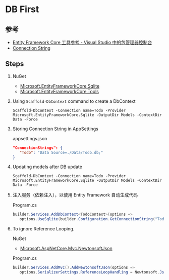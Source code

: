 # DB First

## 参考

- [Entity Framework Core 工具参考 - Visual Studio 中的包管理器控制台](https://docs.microsoft.com/zh-cn/ef/core/cli/powershell)
- [Connection String](https://www.connectionstrings.com/sqlite/)

## Steps

1. NuGet

   - [Microsoft.EntityFrameworkCore.Sqlite](https://www.nuget.org/packages/Microsoft.EntityFrameworkCore.Sqlite)
   - [Microsoft.EntityFrameworkCore.Tools](https://www.nuget.org/packages/Microsoft.EntityFrameworkCore.Tools)

2. Using `Scaffold-DbContext` command to create a DbContext

   ```PM
   Scaffold-DbContext -Connection name=Todo -Provider Microsoft.EntityFrameworkCore.Sqlite -OutputDir Models -ContextDir Data -Force
   ```

3. Storing Connection String in AppSettings

   appsettings.json

   ```json
   "ConnectionStrings": {
      "Todo": "Data Source=./Data/Todo.db;"
   }
   ```

4. Updating models after DB update

   ```PM
   Scaffold-DbContext -Connection name=Todo -Provider Microsoft.EntityFrameworkCore.Sqlite -OutputDir Models -ContextDir Data -Force
   ```

5. 注入服务（依赖注入），以使用 Entity Framework 自动生成代码

   Program.cs

   ```csharp
   builder.Services.AddDbContext<TodoContext>(options =>
      options.UseSqlite(builder.Configuration.GetConnectionString("Todo")));
   ```

6. To ignore Reference Looping.

   NuGet

   - [Microsoft.AspNetCore.Mvc.NewtonsoftJson](https://www.nuget.org/packages/Microsoft.AspNetCore.Mvc.NewtonsoftJson)

   Program.cs

   ```csharp
   builder.Services.AddMvc().AddNewtonsoftJson(options =>
      options.SerializerSettings.ReferenceLoopHandling = Newtonsoft.Json.ReferenceLoopHandling.Ignore);
   ```
